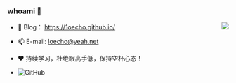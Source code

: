 <!--
**loecho-sec/loecho-sec** is a ✨ _special_ ✨ repository because its `README.md` (this file) appears on your GitHub profile.
-->

### whoami 👋

<img align="right" src="https://github-readme-stats.vercel.app/api?username=loecho-sec&count_private=true&show_icons=true&hide=prs" />

- 👀 Blog： https://1oecho.github.io/

- 📫 E-mail: loecho@yeah.net

- ♥ 持续学习，杜绝眼高手低，保持空杯心态！
- ![GitHub](https://img.shields.io/github/followers/loecho-sec?label=follower%20github&style=flat-square)

